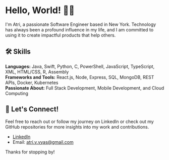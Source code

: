 # Hello, World! 👋🏽
I'm Atri, a passionate Software Engineer based in New York. Technology has always been a profound influence in my life, and I am committed to using it to create impactful products that help others.

## 🛠 Skills
**Languages:** Java, Swift, Python, C, PowerShell, JavaScript, TypeScript, XML, HTML/CSS, R, Assembly  
**Frameworks and Tools:** React.js, Node, Express, SQL, MongoDB, REST APIs, Docker, Kubernetes  
**Passionate About:** Full Stack Development, Mobile Development, and Cloud Computing

## 🤝 Let's Connect!
Feel free to reach out or follow my journey on LinkedIn or check out my GitHub repositories for more insights into my work and contributions.

- [LinkedIn](https://www.linkedin.com/in/your-profile)
- Email: atri.v.vyas@gmail.com

Thanks for stopping by!
